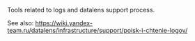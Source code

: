Tools related to logs and datalens support process.

See also:
https://wiki.yandex-team.ru/datalens/infrastructure/support/poisk-i-chtenie-logov/
